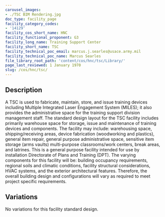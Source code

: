 ```yaml
---
carousel_images:
- ./TSC BIM Rendering.jpg
doc_type: facility_page
facility_category_codes:
- '14129'
facility_cos_short_name: HNC
facility_functional_proponent: G3
facility_long_name: Training Support Center
facility_short_name: TSC
facility_technical_poc_email: marcus.j.searles@usace.army.mil
facility_technical_poc_name: Marcus Searles
file_library_root_path: 'content/cos/hnc/tsc/Library/'
page_last_reviewed: 1 January 1970
slug: /cos/hnc/tsc/
---
```




## Description

A TSC is used to fabricate, maintain, store, and issue training devices including Multiple Integrated Laser Engagement System (MILES); it also provides the administrative space for the training support division management staff. The standard design layout for the TSC facility includes primarily warehouse space for storage, issue and maintenance of training devices and components. The facility may include: warehousing space, shipping/receiving areas, device fabrication (woodworking and plastics), general item repair, general purpose administrative space, sensitive item storage (arms vaults) multi-purpose classrooms/work centers, break areas, and latrines.
This is a general purpose facility intended for use by installation Directorate of Plans and Training (DPT). The varying components for this facility will be: building occupancy requirements, regional soils and climatic conditions, facility structural considerations, HVAC systems, and the exterior architectural features. Therefore, the overall building design and configurations will vary as required to meet project specific requirements.

## Variations

No variations for this facility standard design.
